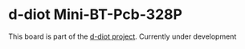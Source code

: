 # d-diot Mini-BT-Pcb-328P

This board is part of the [d-diot project](https://www.d-diot.com).
Currently under development
